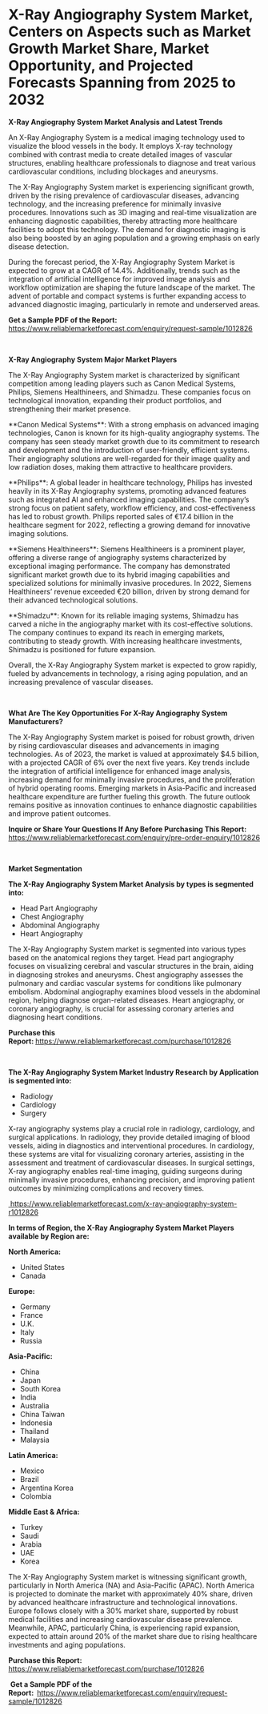 <p><h1>X-Ray Angiography System Market, Centers on Aspects such as Market Growth Market Share, Market Opportunity, and Projected Forecasts Spanning from 2025 to 2032</h1></p><p><strong>X-Ray Angiography System Market Analysis and Latest Trends</strong></p>
<p><p>An X-Ray Angiography System is a medical imaging technology used to visualize the blood vessels in the body. It employs X-ray technology combined with contrast media to create detailed images of vascular structures, enabling healthcare professionals to diagnose and treat various cardiovascular conditions, including blockages and aneurysms. </p><p>The X-Ray Angiography System market is experiencing significant growth, driven by the rising prevalence of cardiovascular diseases, advancing technology, and the increasing preference for minimally invasive procedures. Innovations such as 3D imaging and real-time visualization are enhancing diagnostic capabilities, thereby attracting more healthcare facilities to adopt this technology. The demand for diagnostic imaging is also being boosted by an aging population and a growing emphasis on early disease detection.</p><p>During the forecast period, the X-Ray Angiography System Market is expected to grow at a CAGR of 14.4%. Additionally, trends such as the integration of artificial intelligence for improved image analysis and workflow optimization are shaping the future landscape of the market. The advent of portable and compact systems is further expanding access to advanced diagnostic imaging, particularly in remote and underserved areas.</p></p>
<p><strong>Get a Sample PDF of the Report:&nbsp;</strong> <a href="https://www.reliablemarketforecast.com/enquiry/request-sample/1012826?utm_campaign=3563&utm_medium=2&utm_source=Github&utm_content=ia&utm_term=13042025&utm_id=x-ray-angiography-system">https://www.reliablemarketforecast.com/enquiry/request-sample/1012826</a></p>
<p>&nbsp;</p>
<p><strong>X-Ray Angiography System Major Market Players</strong></p>
<p><p>The X-Ray Angiography System market is characterized by significant competition among leading players such as Canon Medical Systems, Philips, Siemens Healthineers, and Shimadzu. These companies focus on technological innovation, expanding their product portfolios, and strengthening their market presence.</p><p>**Canon Medical Systems**: With a strong emphasis on advanced imaging technologies, Canon is known for its high-quality angiography systems. The company has seen steady market growth due to its commitment to research and development and the introduction of user-friendly, efficient systems. Their angiography solutions are well-regarded for their image quality and low radiation doses, making them attractive to healthcare providers.</p><p>**Philips**: A global leader in healthcare technology, Philips has invested heavily in its X-Ray Angiography systems, promoting advanced features such as integrated AI and enhanced imaging capabilities. The company’s strong focus on patient safety, workflow efficiency, and cost-effectiveness has led to robust growth. Philips reported sales of €17.4 billion in the healthcare segment for 2022, reflecting a growing demand for innovative imaging solutions.</p><p>**Siemens Healthineers**: Siemens Healthineers is a prominent player, offering a diverse range of angiography systems characterized by exceptional imaging performance. The company has demonstrated significant market growth due to its hybrid imaging capabilities and specialized solutions for minimally invasive procedures. In 2022, Siemens Healthineers’ revenue exceeded €20 billion, driven by strong demand for their advanced technological solutions.</p><p>**Shimadzu**: Known for its reliable imaging systems, Shimadzu has carved a niche in the angiography market with its cost-effective solutions. The company continues to expand its reach in emerging markets, contributing to steady growth. With increasing healthcare investments, Shimadzu is positioned for future expansion.</p><p>Overall, the X-Ray Angiography System market is expected to grow rapidly, fueled by advancements in technology, a rising aging population, and an increasing prevalence of vascular diseases.</p></p>
<p>&nbsp;</p>
<p><strong>What Are The Key Opportunities For X-Ray Angiography System Manufacturers?</strong></p>
<p><p>The X-Ray Angiography System market is poised for robust growth, driven by rising cardiovascular diseases and advancements in imaging technologies. As of 2023, the market is valued at approximately $4.5 billion, with a projected CAGR of 6% over the next five years. Key trends include the integration of artificial intelligence for enhanced image analysis, increasing demand for minimally invasive procedures, and the proliferation of hybrid operating rooms. Emerging markets in Asia-Pacific and increased healthcare expenditure are further fueling this growth. The future outlook remains positive as innovation continues to enhance diagnostic capabilities and improve patient outcomes.</p></p>
<p><strong>Inquire or Share Your Questions If Any Before Purchasing This Report:</strong> <a href="https://www.reliablemarketforecast.com/enquiry/pre-order-enquiry/1012826?utm_campaign=3563&utm_medium=2&utm_source=Github&utm_content=ia&utm_term=13042025&utm_id=x-ray-angiography-system">https://www.reliablemarketforecast.com/enquiry/pre-order-enquiry/1012826</a></p>
<p>&nbsp;</p>
<p><strong>Market Segmentation</strong></p>
<p><strong>The X-Ray Angiography System Market Analysis by types is segmented into:</strong></p>
<p><ul><li>Head Part Angiography</li><li>Chest Angiography</li><li>Abdominal Angiography</li><li>Heart Angiography</li></ul></p>
<p><p>The X-Ray Angiography System market is segmented into various types based on the anatomical regions they target. Head part angiography focuses on visualizing cerebral and vascular structures in the brain, aiding in diagnosing strokes and aneurysms. Chest angiography assesses the pulmonary and cardiac vascular systems for conditions like pulmonary embolism. Abdominal angiography examines blood vessels in the abdominal region, helping diagnose organ-related diseases. Heart angiography, or coronary angiography, is crucial for assessing coronary arteries and diagnosing heart conditions.</p></p>
<p><strong>Purchase this Report:&nbsp;</strong><a href="https://www.reliablemarketforecast.com/purchase/1012826?utm_campaign=3563&utm_medium=2&utm_source=Github&utm_content=ia&utm_term=13042025&utm_id=x-ray-angiography-system">https://www.reliablemarketforecast.com/purchase/1012826</a></p>
<p>&nbsp;</p>
<p><strong>The X-Ray Angiography System Market Industry Research by Application is segmented into:</strong></p>
<p><ul><li>Radiology</li><li>Cardiology</li><li>Surgery</li></ul></p>
<p><p>X-ray angiography systems play a crucial role in radiology, cardiology, and surgical applications. In radiology, they provide detailed imaging of blood vessels, aiding in diagnostics and interventional procedures. In cardiology, these systems are vital for visualizing coronary arteries, assisting in the assessment and treatment of cardiovascular diseases. In surgical settings, X-ray angiography enables real-time imaging, guiding surgeons during minimally invasive procedures, enhancing precision, and improving patient outcomes by minimizing complications and recovery times.</p></p>
<p><a href="https://www.reliablemarketforecast.com/x-ray-angiography-system-r1012826?utm_campaign=3563&utm_medium=2&utm_source=Github&utm_content=ia&utm_term=13042025&utm_id=x-ray-angiography-system">&nbsp;https://www.reliablemarketforecast.com/x-ray-angiography-system-r1012826</a></p>
<p><strong>In terms of Region, the X-Ray Angiography System Market Players available by Region are:</strong></p>
<p>
    <p> <strong> North America: </strong>
        <ul>
            <li>United States</li>
            <li>Canada</li>
        </ul>
        </p> 
    <p> <strong> Europe: </strong>
        <ul>
            <li>Germany</li>
            <li>France</li>
            <li>U.K.</li>
            <li>Italy</li>
            <li>Russia</li>
        </ul>
        </p> 
    <p> <strong> Asia-Pacific: </strong>
        <ul>
            <li>China</li>
            <li>Japan</li>
            <li>South Korea</li>
            <li>India</li>
            <li>Australia</li>
            <li>China Taiwan</li>
            <li>Indonesia</li>
            <li>Thailand</li>
            <li>Malaysia</li>
        </ul>
        </p> 
    <p> <strong> Latin America: </strong>
        <ul>
            <li>Mexico</li>
            <li>Brazil</li>
            <li>Argentina Korea</li>
            <li>Colombia</li>
        </ul>
        </p> 
    <p> <strong> Middle East & Africa: </strong>
        <ul>
            <li>Turkey</li>
            <li>Saudi</li>
            <li>Arabia</li>
            <li>UAE</li>
            <li>Korea</li>
        </ul>
    </p>
    </p>
<p><p>The X-Ray Angiography System market is witnessing significant growth, particularly in North America (NA) and Asia-Pacific (APAC). North America is projected to dominate the market with approximately 40% share, driven by advanced healthcare infrastructure and technological innovations. Europe follows closely with a 30% market share, supported by robust medical facilities and increasing cardiovascular disease prevalence. Meanwhile, APAC, particularly China, is experiencing rapid expansion, expected to attain around 20% of the market share due to rising healthcare investments and aging populations.</p></p>
<p><strong>Purchase this Report: </strong><a href="https://www.reliablemarketforecast.com/purchase/1012826?utm_campaign=3563&utm_medium=2&utm_source=Github&utm_content=ia&utm_term=13042025&utm_id=x-ray-angiography-system">https://www.reliablemarketforecast.com/purchase/1012826</a></p>
<p>&nbsp;<strong>Get a Sample PDF of the Report:&nbsp;&nbsp;</strong><a href="https://www.reliablemarketforecast.com/enquiry/request-sample/1012826?utm_campaign=3563&utm_medium=2&utm_source=Github&utm_content=ia&utm_term=13042025&utm_id=x-ray-angiography-system">https://www.reliablemarketforecast.com/enquiry/request-sample/1012826</a></p>
<p><strong></strong></p>
<p><p></p><p></p><p></p></p>